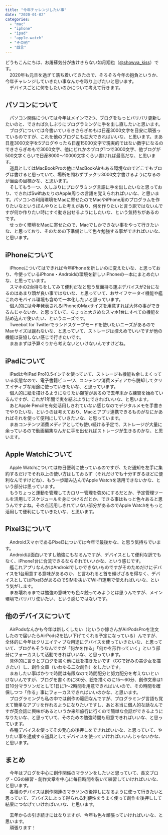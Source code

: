 ```yaml
---
title: "今年チャレンジしたい事"
date: "2020-01-02"
categories: 
  - "mac"
  - "iphone"
  - "ipad"
  - "apple-watch"
  - "その他"
  - "戯言"
---
```


どうもこんにちは、お屠蘇気分が抜けきらない如月翔也（[@showya\_kiss](http://twitter.com/showya_kiss)）です。  
　2020年も元旦を過ぎて落ち着いてきたので、そろそろ今年の抱負というか、今年チャレンジしていきたい事なんかを取り上げたいと思います。  
　デバイスごとに何をしたいのかについて考えて行きます。  

## パソコンについて

　パソコン関係については今年はメインで2つ、ブログをもっとバリバリ更新したいのと、できれば久しぶりにプログラミングに手を出し直したいと思います。  
　ブログについては今書いているきさらぎめもは日産3000文字を目安に頑張っているのですが、これを他のブログにも拡大できればいいな、と思います。まあ日産3000文字を5ブログやったら日産15000文字で現実的ではない数字になるのできさらぎめもで3000文字、他にどれかのブログ1つで3000文字、他ブログが500文字くらいで日産8000〜10000文字くらい書ければ最高だな、と思います。  
　道具としてはMacBookProの他にMacBookAirもある環境なのでどこでもブログは書けると思っていて、場所を問わずザックリ3000文字書けるようになるのが当面の目標かな、と思います。  
　そしてもう一つ、久しぶりにプログラミング言語に手を出したいなと思っており、できればSwiftあたりのApple周りの言語を覚えられればいいな、と思います。パソコンの利用環境をMacに寄せたのでMacやiPhone用のプログラムを作りたいなというぼんやりとした考えがあり、何を作りたいと言う訳ではないんですが何か作りたい時にすぐ動き出せるようにしたいな、という気持ちがあるのです。  
　せっかく環境をMacに寄せたので、Macでしかできない事をやって行きたいな、と思っており、そのための下準備として色々勉強する事ができればいいな、と思います。  

## iPhoneについて

　iPhoneについてはできれば今年iPhoneを新しいのに変えたいな、と思っており、今使っているiPhone・Androidの環境を新しいiPhoneの一本にまとめたいな、と思っています。  
　スマホの2台持ちをしてみて便利だなと思う反面持ち運ぶデバイスが2台になるのはあまり頭が良い事ではないな、と思っていて、おサイフケータイ機能や艦これのモバイル環境も含めて一本化したいと思っています。  
　個人的には今年発表されるiPhoneのMaxサイズを用意すれば大体の事ができるんじゃないか、と思っていて、ちょっと大きめなスマホ1台にすべての機能を詰め込んで使いたい、というニーズです。  
　Tweebot for Twitterでランドスケープモードを使いたいニーズがあるのでMaxサイズは譲れないな、と思っていて、ストレージは控えめでいいですが他の機能は妥協しない感じで行きたいです。  
　まあまずは予算ぐりから考えないといけないんですけどね。  

## iPadについて

　iPadは今iPad Pro10.5インチを使っていて、ストレージも機能も余しまくっている状態なので、電子書籍ビューワ、コンテンツ消費メディアから脱却してクリエイティブな用途に使っていきたいな、と思っています。  
　個人的に絵を描けるようになりたい願望があるので去年末から練習を始めているんですが、これが1年間で実を結ぶようにできればいいな、と思います。  
　あとApple Pencilを有効活用しきれていない感じなのでデジタルメモを手書きでやりたいな、というのは考えており、Macとアプリ連携できるものがなにかあればそれを使って便利にしていきたいな、と思っています。  
　まあコンテンツ消費メディアとしても使い続ける予定で、ストレージが大量に余っているので動画編集なんかに手を出せればストレージが生きるのかな、と思います。  

## Apple Watchについて

　Apple Watchについては毎日便利に使っているのですが、ただ通知を左手に集約するだけでそれ以上の使い方はしておらず（それだけでも十分すぎるほどに便利なんですけどね）、もう一歩踏み込んでApple Watchを活用できないかな、という部分は思っています。  
　もうちょっと運動を管理してカロリー管理を強めにするだとか、予定管理ツールを活用してスケジュールを身につけるだとか、できる事はもっと色々あると思うんですよね。その点活用しきれていない部分があるのでApple Watchをもっと活用して便利にしていきたいな、と思います。  

## Pixel3について

　AndroidスマホであるPixel3については今年で最後かな、と思う気持ちでいます。  
　Androidは面白いですし勉強にもなるんですが、デバイスとして便利な訳でもなく、iPhone1台に合流できるならそれでいいかな、という感じです。  
　艦これアプリなんかはAndroidでしかできないものですがそのためだけにデバイスを1台用意する意味があるのか、と言われると首を傾げざるを得なく、デバイスとしてはPixel3があるのでSIMを抜いてWi-Fi運用で使えればいいな、という気がします。  
　まあ壊れるまでは勉強の意味でも色々触ってみようとは思うんですが、メイン環境でバリバリ使いたい、という感じではないです。  

## 他のデバイスについて

　AirPodsなんかも今年は新しくしたい（というか嫁さんがAirPodsProを注文したので届いたらAirPods2を払い下げてくれる予定になっている）んですが、全体的に今年はクリエイティブな用途にデバイスを使っていきたいな、と思っていて、ブログもそうなんですが「何かを作る」「何かを形作っていく」という部分にフォーカスして活動できればいいな、と思っています。  
　具体的に言うとブログを書く他に絵を描きたいです（CGで好みの美少女を描きたい）し、創作文章（いわゆる二次創作）をしたいです。  
　まあしたい事ばかりで時間は有限なので時間配分と努力配分を考えないといけないんですが、ブログを書くのに30分、絵を描くのに15〜60分、創作文章は1日10分マラソンだとして1日に1〜2時間を用意できればいいので、その時間を確保しつつ「作る」事にフォーカスできればいいのかな、と思います。  
　プログラミングも私の中では創作の範囲なんですが、プログラミング言語も覚えて簡単なアプリを作れるようになりたいですし、あと本当に個人的な話なんですが英会話に興味があるというか来年旅行に行くので簡単な会話ができるようになりたいな、と思っていて、そのための勉強時間も用意できればいいな、と思っています。  
　各種デバイスを使ってその発心の後押しをできればいいな、と思っていて、やりたい事を達成する道具としてデバイスを使っていければいいんじゃないかな、と思います。  

## まとめ

　今年はブログを中心に創作関係のマラソンをしたいと思っていて、長文ブログ・CGの練習・創作文章を中心に毎日時間を裂いて練習していければいいな、と思います。  
　各種のデバイスは創作関連のマラソンの後押しになるように使って行きたいと思っていて、デバイスによって得られる利便性をうまく使って創作を後押しして結果につなげていければいいな、と思います。  
  
　去年からの引き続きにはなりますが、今年も色々頑張っていければいいな、と思います。  
　頑張ります！
